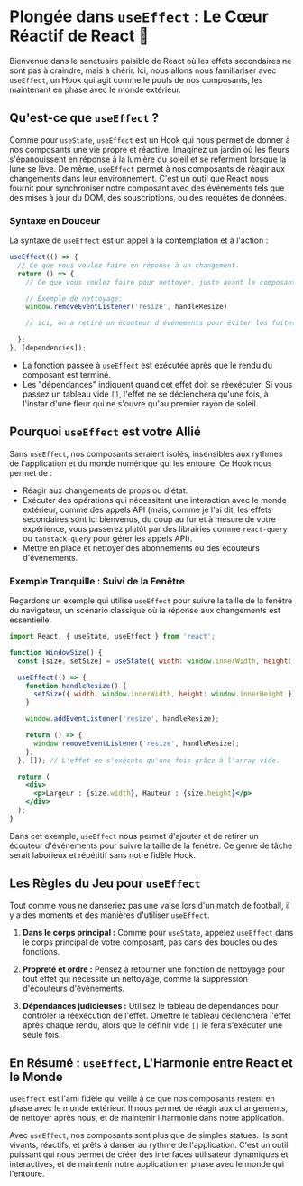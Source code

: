 # Plongée dans `useEffect` : Le Cœur Réactif de React 🌟

Bienvenue dans le sanctuaire paisible de React où les effets secondaires ne sont pas à craindre, mais à chérir. Ici, nous allons nous familiariser avec `useEffect`, un Hook qui agit comme le pouls de nos composants, les maintenant en phase avec le monde extérieur.

## Qu'est-ce que `useEffect` ?

Comme pour `useState`, `useEffect` est un Hook qui nous permet de donner à nos composants une vie propre et réactive. Imaginez un jardin où les fleurs s'épanouissent en réponse à la lumière du soleil et se referment lorsque la lune se lève. De même, `useEffect` permet à nos composants de réagir aux changements dans leur environnement. C'est un outil que React nous fournit pour synchroniser notre composant avec des événements tels que des mises à jour du DOM, des souscriptions, ou des requêtes de données.

### Syntaxe en Douceur

La syntaxe de `useEffect` est un appel à la contemplation et à l'action :

```jsx
useEffect(() => {
  // Ce que vous voulez faire en réponse à un changement.
  return () => {
    // Ce que vous voulez faire pour nettoyer, juste avant le composant quitte la scène.

    // Exemple de nettoyage:
    window.removeEventListener('resize', handleResize)

    // ici, on a retiré un écouteur d'événements pour éviter les fuites de mémoire.

  };
}, [dependencies]);
```

- La fonction passée à `useEffect` est exécutée après que le rendu du composant est terminé.
- Les "dépendances" indiquent quand cet effet doit se réexécuter. Si vous passez un tableau vide `[]`, l'effet ne se déclenchera qu'une fois, à l'instar d'une fleur qui ne s'ouvre qu'au premier rayon de soleil.

## Pourquoi `useEffect` est votre Allié

Sans `useEffect`, nos composants seraient isolés, insensibles aux rythmes de l'application et du monde numérique qui les entoure. Ce Hook nous permet de :

- Réagir aux changements de props ou d'état.
- Exécuter des opérations qui nécessitent une interaction avec le monde extérieur, comme des appels API (mais, comme je l'ai dit, les effets secondaires sont ici bienvenus, du coup au fur et à mesure de votre expérience, vous passerez plutôt par des librairies comme `react-query` ou `tanstack-query` pour gérer les appels API).
- Mettre en place et nettoyer des abonnements ou des écouteurs d'événements.

### Exemple Tranquille : Suivi de la Fenêtre

Regardons un exemple qui utilise `useEffect` pour suivre la taille de la fenêtre du navigateur, un scénario classique où la réponse aux changements est essentielle.

```jsx
import React, { useState, useEffect } from 'react';

function WindowSize() {
  const [size, setSize] = useState({ width: window.innerWidth, height: window.innerHeight });

  useEffect(() => {
    function handleResize() {
      setSize({ width: window.innerWidth, height: window.innerHeight });
    }

    window.addEventListener('resize', handleResize);

    return () => {
      window.removeEventListener('resize', handleResize);
    };
  }, []); // L'effet ne s'exécute qu'une fois grâce à l'array vide.

  return (
    <div>
      <p>Largeur : {size.width}, Hauteur : {size.height}</p>
    </div>
  );
}
```

Dans cet exemple, `useEffect` nous permet d'ajouter et de retirer un écouteur d'événements pour suivre la taille de la fenêtre. Ce genre de tâche serait laborieux et répétitif sans notre fidèle Hook.

## Les Règles du Jeu pour `useEffect`

Tout comme vous ne danseriez pas une valse lors d'un match de football, il y a des moments et des manières d'utiliser `useEffect`.

1. **Dans le corps principal :** Comme pour `useState`, appelez `useEffect` dans le corps principal de votre composant, pas dans des boucles ou des fonctions.

2. **Propreté et ordre :** Pensez à retourner une fonction de nettoyage pour tout effet qui nécessite un nettoyage, comme la suppression d'écouteurs d'événements.

3. **Dépendances judicieuses :** Utilisez le tableau de dépendances pour contrôler la réexécution de l'effet. Omettre le tableau déclenchera l'effet après chaque rendu, alors que le définir vide `[]` le fera s'exécuter une seule fois.

## En Résumé : `useEffect`, L'Harmonie entre React et le Monde

`useEffect` est l'ami fidèle qui veille à ce que nos composants restent en phase avec le monde extérieur. Il nous permet de réagir aux changements, de nettoyer après nous, et de maintenir l'harmonie dans notre application.

Avec `useEffect`, nos composants sont plus que de simples statues. Ils sont vivants, réactifs, et prêts à danser au rythme de l'application. C'est un outil puissant qui nous permet de créer des interfaces utilisateur dynamiques et interactives, et de maintenir notre application en phase avec le monde qui l'entoure.
